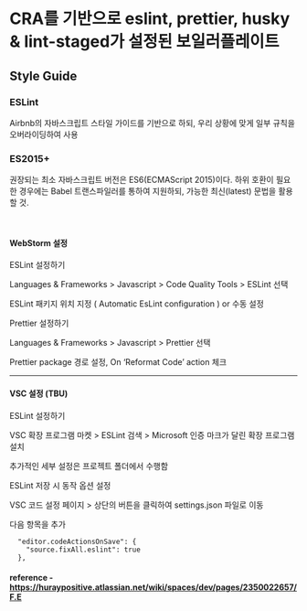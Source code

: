 # CRA를 기반으로 eslint, prettier, husky & lint-staged가 설정된 보일러플레이트

## Style Guide

### ESLint
Airbnb의 자바스크립트 스타일 가이드를 기반으로 하되, 우리 상황에 맞게 일부 규칙을 오버라이딩하여 사용  


### ES2015+
권장되는 최소 자바스크립트 버전은 ES6(ECMAScript 2015)이다. 하위 호환이 필요한 경우에는 Babel 트랜스파일러를 통하여 지원하되, 가능한 최신(latest) 문법을 활용할 것.


<br>


#### WebStorm 설정

ESLint 설정하기

Languages & Frameworks > Javascript > Code Quality Tools > ESLint 선택

ESLint 패키지 위치 지정 ( Automatic EsLint configuration ) or 수동 설정



Prettier 설정하기

Languages & Frameworks > Javascript > Prettier 선택

Prettier package 경로 설정,  On ‘Reformat Code’ action 체크

---
#### VSC 설정 (TBU)

ESLint 설정하기

VSC 확장 프로그램 마켓 > ESLint 검색 > Microsoft 인증 마크가 달린 확장 프로그램 설치

추가적인 세부 설정은 프로젝트 폴더에서 수행함

ESLint 저장 시 동작 옵션 설정

VSC 코드 설정 페이지 > 상단의 버튼을 클릭하여 settings.json 파일로 이동

다음 항목을 추가
```
  "editor.codeActionsOnSave": {
    "source.fixAll.eslint": true
  },
```

#### reference - https://huraypositive.atlassian.net/wiki/spaces/dev/pages/2350022657/F.E
